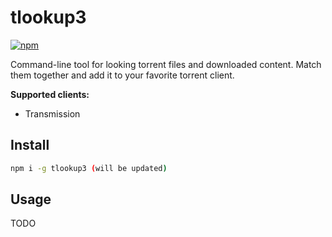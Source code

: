 # tlookup3


[![npm](https://img.shields.io/npm/v/tlookup.svg?style=flat-square)](https://npmjs.com/tlookup)

Command-line tool for looking torrent files and downloaded content. Match them together and add it to your favorite torrent client.
 
**Supported clients:**
* Transmission



## Install

```bash
npm i -g tlookup3 (will be updated)
```

## Usage

TODO
